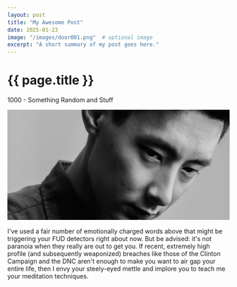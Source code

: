 ```yaml
---
layout: post
title: "My Awesome Post"
date: 2025-01-23
image: "/images/door001.png"  # optional image
excerpt: "A short summary of my post goes here."
---
```


{{ page.title }}
================

<p class="meta"> 1000 - Something Random and Stuff</p>

<a href="http://www.informationisbeautiful.net/visualizations/worlds-biggest-data-breaches-hacks/">
  <img src="/images/door001.png">
</a>

I've used a fair number of emotionally charged words above that might be
triggering your FUD detectors right about now. But be advised: it's not paranoia
when they really are out to get you. If recent, extremely high profile (and
subsequently weaponized) breaches like those of the Clinton Campaign and the DNC
aren't enough to make you want to air gap your entire life, then I envy your
steely-eyed mettle and implore you to teach me your meditation techniques.
